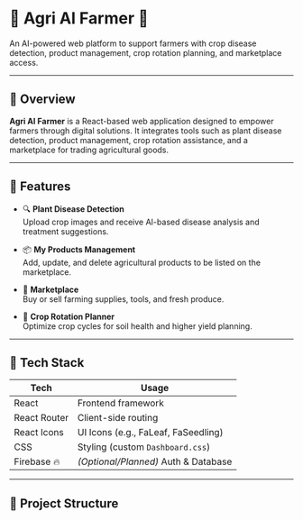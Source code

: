 # 🌾 Agri AI Farmer 🌿

An AI-powered web platform to support farmers with crop disease detection, product management, crop rotation planning, and marketplace access.

---

## 📌 Overview

**Agri AI Farmer** is a React-based web application designed to empower farmers through digital solutions. It integrates tools such as plant disease detection, product management, crop rotation assistance, and a marketplace for trading agricultural goods.

---

## 🚀 Features

- 🔍 **Plant Disease Detection**  
  Upload crop images and receive AI-based disease analysis and treatment suggestions.

- 📦 **My Products Management**  
  Add, update, and delete agricultural products to be listed on the marketplace.

- 🛒 **Marketplace**  
  Buy or sell farming supplies, tools, and fresh produce.

- 📅 **Crop Rotation Planner**  
  Optimize crop cycles for soil health and higher yield planning.

---

## 🧰 Tech Stack

| Tech          | Usage                                 |
|---------------|----------------------------------------|
| React         | Frontend framework                     |
| React Router  | Client-side routing                    |
| React Icons   | UI Icons (e.g., FaLeaf, FaSeedling)   |
| CSS           | Styling (custom `Dashboard.css`)       |
| Firebase 🔥   | *(Optional/Planned)* Auth & Database    |

---

## 📁 Project Structure

